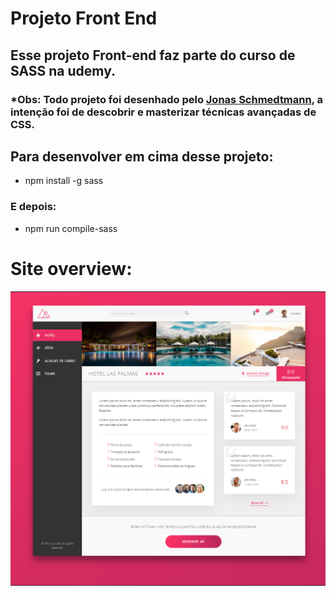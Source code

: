 # Projeto Front End 

## Esse projeto Front-end faz parte do curso de SASS na udemy.
### *Obs: Todo projeto foi desenhado pelo [Jonas Schmedtmann](https://www.udemy.com/user/jonasschmedtmann/), a intenção foi de descobrir e masterizar técnicas avançadas de CSS.

## Para desenvolver em cima desse projeto:

- npm install -g sass
### E depois: 
- npm run compile-sass

# Site overview:

![](https://github.com/matheussss1/Hotel-app-Front-End/blob/master/img/readmeImg/site.PNG?raw=true)